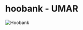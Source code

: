 # hoobank - UMAR
 
![Hoobank](https://user-images.githubusercontent.com/90206214/185785905-4be54334-8487-401e-9cae-c562aebfbe45.PNG)
